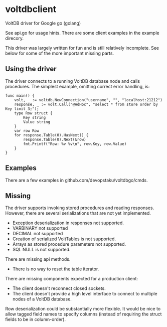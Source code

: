 # voltdbclient

VoltDB driver for Google go (golang)

See api.go for usage hints. There are some client examples in the
example direcory.

This driver was largely written for fun and is still relatively incomplete.
See below for some of the more important missing parts.


## Using the driver

The driver connects to a running VoltDB database node and calls procedures.
The simplest example, omitting correct error handling, is:

    func main() {
        volt, _ := voltdb.NewConnection("username", "", "localhost:21212")
        response, _ := volt.Call("@AdHoc", "select * from store order by Key limit 3;");
        type Row struct {
            Key string
            Value string
        }
        var row Row
        for response.Table(0).HasNext() {
            response.Table(0).Next(&row)
            fmt.Printf("Row: %v %v\n", row.Key, row.Value)
        }
    }

## Examples

There are a few examples in github.com/devopstaku/voltdbgo/cmds.

## Missing

The driver supports invoking stored procedures and reading responses.
However, there are several serializations that are not yet implemented.

 * Exception deserialization in responses not supported.
 * VARBINARY not supported
 * DECIMAL not supported
 * Creation of serialized VoltTables is not supported.
 * Arrays as stored procedure parameters not supported.
 * SQL NULL is not supported.

There are missing api methods.

 * There is no way to reset the table iterator.

There are missing components expected for a production client: 

 * The client doesn't reconnect closed sockets.
 * The client doesn't provide a high level interface to connect to multiple
   nodes of a VoltDB database.

Row deserialization could be substantially more flexible. It would be nice
to allow tagged field names to specify columns (instead of requiring the
struct fields to be in column-order).



